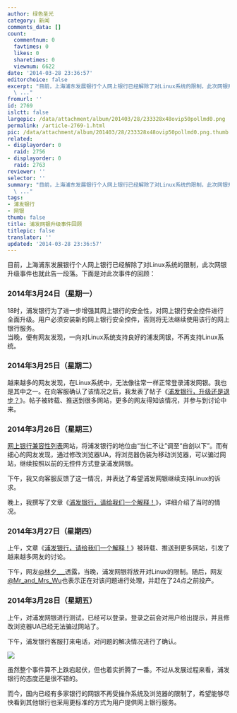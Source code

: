 ```yaml
---
author: 绿色圣光
category: 新闻
comments_data: []
count:
  commentnum: 0
  favtimes: 0
  likes: 0
  sharetimes: 0
  viewnum: 6622
date: '2014-03-28 23:36:57'
editorchoice: false
excerpt: "目前，上海浦东发展银行个人网上银行已经解除了对Linux系统的限制，此次网银升级事件也就此告一段落。下面是对此次事件的回顾：\r\n2014年3月24日（星期一）\r\n18时，浦发银行为了进一步增强其网上银行的安全性，对网上银行安全控件进行全面升级。用户必须安装新的网上银行安全控件，否则将无法继续使用该行的网上银行服务。\r\n当晚，便有网友发现，一向对Linux系统支持良好的浦发网银，不再支持Linux系统。\r\n2014年3月25日（星期二）\r\n越来越多的网友发现，在Linux系统中，无法像往常一样正常登录浦发网银。我也是其中之一。在向客服确认了该情况
  \ ..."
fromurl: ''
id: 2769
islctt: false
largepic: /data/attachment/album/201403/28/233328x48ovip50pollmd0.png
permalink: /article-2769-1.html
pic: /data/attachment/album/201403/28/233328x48ovip50pollmd0.png.thumb.jpg
related:
- displayorder: 0
  raid: 2756
- displayorder: 0
  raid: 2763
reviewer: ''
selector: ''
summary: "目前，上海浦东发展银行个人网上银行已经解除了对Linux系统的限制，此次网银升级事件也就此告一段落。下面是对此次事件的回顾：\r\n2014年3月24日（星期一）\r\n18时，浦发银行为了进一步增强其网上银行的安全性，对网上银行安全控件进行全面升级。用户必须安装新的网上银行安全控件，否则将无法继续使用该行的网上银行服务。\r\n当晚，便有网友发现，一向对Linux系统支持良好的浦发网银，不再支持Linux系统。\r\n2014年3月25日（星期二）\r\n越来越多的网友发现，在Linux系统中，无法像往常一样正常登录浦发网银。我也是其中之一。在向客服确认了该情况
  \ ..."
tags:
- 浦发银行
- 网银
thumb: false
title: 浦发网银升级事件回顾
titlepic: false
translator: ''
updated: '2014-03-28 23:36:57'
---
```


目前，上海浦东发展银行个人网上银行已经解除了对Linux系统的限制，此次网银升级事件也就此告一段落。下面是对此次事件的回顾：


### 2014年3月24日（星期一）


18时，浦发银行为了进一步增强其网上银行的安全性，对网上银行安全控件进行全面升级。用户必须安装新的网上银行安全控件，否则将无法继续使用该行的网上银行服务。  
 当晚，便有网友发现，一向对Linux系统支持良好的浦发网银，不再支持Linux系统。


### 2014年3月25日（星期二）


越来越多的网友发现，在Linux系统中，无法像往常一样正常登录浦发网银。我也是其中之一。在向客服确认了该情况之后，我发表了帖子《[浦发银行，升级还是退步？](http://linux.cn/article-2756-1.html)》。帖子被转载、推送到很多网站，更多的网友得知该情况，并参与到讨论中来。


### 2014年3月26日（星期三）


[网上银行兼容性列表](http://openbanks.info/)网站，将浦发银行的地位由“当仁不让”调至“自刽以下”。而有细心的网友发现，通过修改浏览器UA，将浏览器伪装为移动浏览器，可以骗过网站，继续按照以前的无控件方式登录浦发网银。


下午，我又向客服反馈了这一情况，并表达了希望浦发网银继续支持Linux的诉求。


晚上，我撰写了文章《[浦发银行，请给我们一个解释！](http://linux.cn/article-2763-1.html)》，详细介绍了当时的情况。


### 2014年3月27日（星期四）


上午，文章《[浦发银行，请给我们一个解释！](http://linux.cn/article-2763-1.html)》被转载、推送到更多网站，引发了越来越多网友的讨论。


下午，网友[@林夕\_\_\_](http://weibo.com/u/2079764871)透露，当晚，浦发网银将放开对Linux的限制。随后，网友[@Mr\_and\_Mrs\_Wu](http://weibo.com/2x2xm4)也表示正在对该问题进行处理，并赶在了24点之前投产。


### **2014年3月28日（星期五）**


上午，对浦发网银进行测试，已经可以登录。登录之前会对用户给出提示，并且修改浏览器UA已经无法骗过网站了。


下午，浦发银行客服打来电话，对问题的解决情况进行了确认。


![](/data/attachment/album/201403/28/233328x48ovip50pollmd0.png)


虽然整个事件算不上跌宕起伏，但也着实折腾了一番。不过从发展过程来看，浦发银行的态度还是很不错的。


而今，国内已经有多家银行的网银不再受操作系统及浏览器的限制了，希望能够尽快看到其他银行也采用更标准的方式为用户提供网上银行服务。